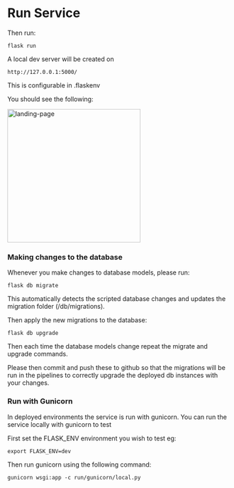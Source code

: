 # Run Service

Then run:

    flask run

A local dev server will be created on

    http://127.0.0.1:5000/

This is configurable in .flaskenv

You should see the following:

<img src="https://user-images.githubusercontent.com/65361824/153576751-9cb8799f-4737-40c4-9f6f-d38d4bcc188e.png" alt="landing-page" width="300"/>

### Making changes to the database

Whenever you make changes to database models, please run:

    flask db migrate 

This automatically detects the scripted database changes and updates the migration folder (/db/migrations).

Then apply the new migrations to the database:

    flask db upgrade

Then each time the database models change repeat the migrate and upgrade commands.

Please then commit and push these to github so that the migrations will be run in the pipelines to correctly
upgrade the deployed db instances with your changes.


### Run with Gunicorn

In deployed environments the service is run with gunicorn. You can run the service locally with gunicorn to test

First set the FLASK_ENV environment you wish to test eg:

    export FLASK_ENV=dev

Then run gunicorn using the following command:

    gunicorn wsgi:app -c run/gunicorn/local.py
